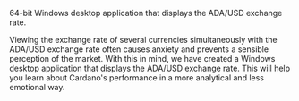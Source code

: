 64-bit Windows desktop application that displays the ADA/USD exchange rate.

Viewing the exchange rate of several currencies simultaneously with the ADA/USD exchange rate often causes anxiety and prevents a sensible perception of the market.
With this in mind, we have created a Windows desktop application that displays the ADA/USD exchange rate.
This will help you learn about Cardano's performance in a more analytical and less emotional way.
